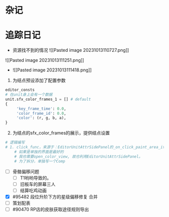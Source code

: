 

# 杂记


# 追踪日记

- 资源找不到的情况
![[Pasted image 20231013110727.png]]

![[Pasted image 20231013111251.png]]

- ![[Pasted image 20231013111418.png]]





1. 为结点预设添加了配置参数
```python
editor_consts
# 在unit身上会有一个数据
unit.sfx_color_frames_1 = [] # default
{
	 'key_frame_time': 0.0,
	 'color_frame_id': 0.0,
	 'color': (r, g, b, a),
}
```

2. 为结点的sfx_color_frames的展示，提供结点设置

```python
# 逻辑编写
# 1. click_func，来源于：EditorUnitAttrSidePanel的_on_click_paint_area_item（因为调色版，在该界面上作为“组件”存在），核心：open_color_view
	# 如果是单独的界面是最好的
	# 我也需要open_color_view, 故也利用EditorUnitAttrSidePanel。
	# 为了拆分，单独写一个Comp

```











- [ ] 骨骼偏移问题
	- [ ] T1哟哟导致的。
	- [ ] 旧板车的屏幕三人
	- [ ] 结算吃鸡动画
- [x] #95482 段位升阶下方的星级偏移修复 合并
- [ ] 策划配表
- [ ] #90470 RP店的皮肤获取途径规则导出